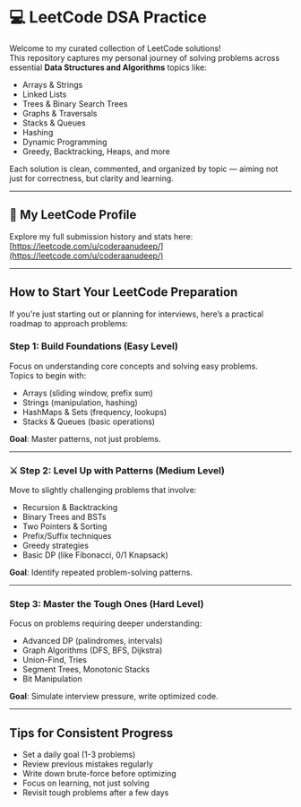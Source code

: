 # 💻 LeetCode DSA Practice

Welcome to my curated collection of LeetCode solutions!  
This repository captures my personal journey of solving problems across essential **Data Structures and Algorithms** topics like:

- Arrays & Strings  
- Linked Lists  
- Trees & Binary Search Trees  
- Graphs & Traversals  
- Stacks & Queues  
- Hashing  
- Dynamic Programming  
- Greedy, Backtracking, Heaps, and more

Each solution is clean, commented, and organized by topic — aiming not just for correctness, but clarity and learning.

---

## 🔗 My LeetCode Profile
Explore my full submission history and stats here:  
[https://leetcode.com/u/coderaanudeep/](https://leetcode.com/u/coderaanudeep/)

---

## How to Start Your LeetCode Preparation

If you're just starting out or planning for interviews, here’s a practical roadmap to approach problems:

### Step 1: Build Foundations (Easy Level)
Focus on understanding core concepts and solving easy problems.  
Topics to begin with:
- Arrays (sliding window, prefix sum)
- Strings (manipulation, hashing)
- HashMaps & Sets (frequency, lookups)
- Stacks & Queues (basic operations)

**Goal**: Master patterns, not just problems.

---

### ⚔️ Step 2: Level Up with Patterns (Medium Level)
Move to slightly challenging problems that involve:
- Recursion & Backtracking
- Binary Trees and BSTs
- Two Pointers & Sorting
- Prefix/Suffix techniques
- Greedy strategies
- Basic DP (like Fibonacci, 0/1 Knapsack)

**Goal**: Identify repeated problem-solving patterns.

---

### Step 3: Master the Tough Ones (Hard Level)
Focus on problems requiring deeper understanding:
- Advanced DP (palindromes, intervals)
- Graph Algorithms (DFS, BFS, Dijkstra)
- Union-Find, Tries
- Segment Trees, Monotonic Stacks
- Bit Manipulation

**Goal**: Simulate interview pressure, write optimized code.

---

## Tips for Consistent Progress
- Set a daily goal (1-3 problems)
- Review previous mistakes regularly
- Write down brute-force before optimizing
- Focus on learning, not just solving
- Revisit tough problems after a few days

